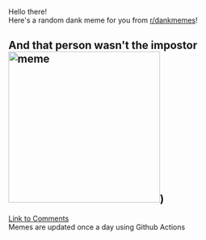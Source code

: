 Hello there! <br>Here's a random dank meme for you from [r/dankmemes](https://reddit.com/r/dankmemes)!<br>
## And that person wasn't the impostor<br><img src="https://i.redd.it/lkcl34praan51.png" alt="meme" width="300"/>)<br>
[Link to Comments](https://reddit.com/r/dankmemes/comments/it5qf2/and_that_person_wasnt_the_impostor/)<br>
Memes are updated once a day using Github Actions